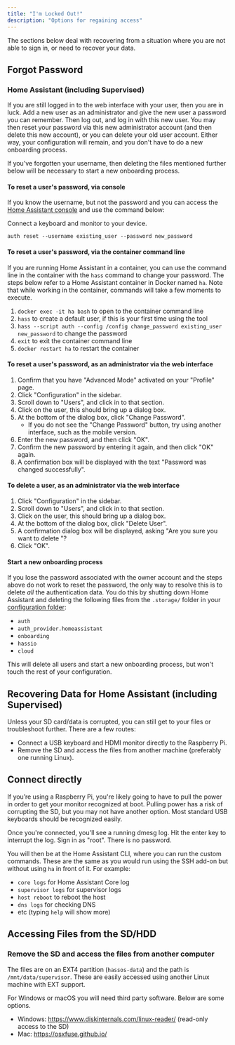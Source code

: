 ```yaml
---
title: "I'm Locked Out!"
description: "Options for regaining access"
---
```


The sections below deal with recovering from a situation where you are not able to sign in,
or need to recover your data.

## Forgot Password

### Home Assistant (including Supervised)

If you are still logged in to the web interface with your user, then you are in luck. Add a new user as an administrator and give the new user a password you can remember. Then log out, and log in with this new user. You may then reset your password via this new administrator account (and then delete this new account), or you can delete your old user account. Either way, your configuration will remain, and you don't have to do a new onboarding process.

If you’ve forgotten your username, then deleting the files mentioned further below will be necessary to start a new onboarding process.

#### To reset a user's password, via console
If you know the username, but not the password and you can access the [Home Assistant console](https://www.home-assistant.io/hassio/commandline/) and use the command below:

Connect a keyboard and monitor to your device.

`auth reset --username existing_user --password new_password`

#### To reset a user's password, via the container command line

If you are running Home Assistant in a container, you can use the command line in the container with the `hass` command to change your password. The steps below refer to a Home Assistant container in Docker named `ha`. Note that while working in the container, commands will take a few moments to execute.
  
1. `docker exec -it ha bash` to open to the container command line
2. `hass` to create a default user, if this is your first time using the tool
3. `hass --script auth --config /config change_password existing_user new_password` to change the password
4. `exit` to exit the container command line
5. `docker restart ha` to restart the container

#### To reset a user's password, as an administrator via the web interface

1. Confirm that you have "Advanced Mode" activated on your "Profile" page.
2. Click "Configuration" in the sidebar.
3. Scroll down to "Users", and click in to that section.
4. Click on the user, this should bring up a dialog box.
5. At the bottom of the dialog box, click "Change Password".
   - If you do not see the "Change Password" button, try using another interface, such as the mobile version.
6. Enter the new password, and then click "OK".
7. Confirm the new password by entering it again, and then click "OK" again.
8. A confirmation box will be displayed with the text "Password was changed successfully".

#### To delete a user, as an administrator via the web interface

1. Click "Configuration" in the sidebar.
2. Scroll down to "Users", and click in to that section.
3. Click on the user, this should bring up a dialog box.
4. At the bottom of the dialog box, click "Delete User".
5. A confirmation dialog box will be displayed, asking "Are you sure you want to delete <User>"?
6. Click "OK".

#### Start a new onboarding process

If you lose the password associated with the owner account and the steps above do not work to reset the password, the only way to resolve this is to delete *all* the authentication data. You do this by shutting down Home Assistant and deleting the following files from the `.storage/` folder in your [configuration folder](/docs/configuration/):

- `auth`
- `auth_provider.homeassistant`
- `onboarding`
- `hassio`
- `cloud`

This will delete all users and start a new onboarding process, but won't touch the rest of your configuration.

## Recovering Data for Home Assistant (including Supervised)

Unless your SD card/data is corrupted, you can still get to your files or troubleshoot further.
There are a few routes:

- Connect a USB keyboard and HDMI monitor directly to the Raspberry Pi.
- Remove the SD and access the files from another machine (preferably one running Linux).

## Connect directly

If you’re using a Raspberry Pi, you're likely going to have to pull the power in order to get your monitor recognized at boot. Pulling power has a risk of corrupting the SD, but you may not have another option. Most standard USB keyboards should be recognized easily.

Once you're connected, you'll see a running dmesg log. Hit the enter key to interrupt the log.
Sign in as "root". There is no password.

You will then be at the Home Assistant CLI, where you can run the custom commands. These are the same as you would run using the SSH add-on but without using `ha` in front of it. For example:

- `core logs` for Home Assistant Core log
- `supervisor logs` for supervisor logs
- `host reboot` to reboot the host
- `dns logs` for checking DNS
- etc (typing `help` will show more)

## Accessing Files from the SD/HDD

### Remove the SD and access the files from another computer

The files are on an EXT4 partition (`hassos-data`) and the path is `/mnt/data/supervisor`.
These are easily accessed using another Linux machine with EXT support.

For Windows or macOS you will need third party software. Below are some options.

- Windows: <https://www.diskinternals.com/linux-reader/> (read-only access to the SD)
- Mac: <https://osxfuse.github.io/>
